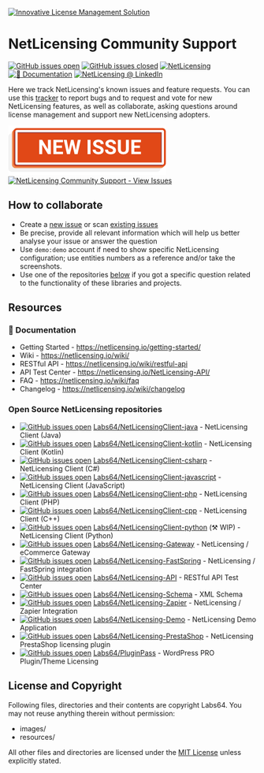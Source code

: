 <a href="https://netlicensing.io"><img src="https://netlicensing.io/img/netlicensing-stage-twitter.jpg" alt="Innovative License Management Solution"></a>

# NetLicensing Community Support

[![GitHub issues open](https://img.shields.io/github/issues/Labs64/NetLicensing-Community.svg)](https://github.com/Labs64/NetLicensing-Community/issues) 
[![GitHub issues closed](https://img.shields.io/github/issues-closed-raw/Labs64/NetLicensing-Community.svg)](https://github.com/Labs64/NetLicensing-Community/issues?q=is%3Aissue+is%3Aclosed)
[![NetLicensing](https://img.shields.io/badge/NetLicensing-IO-E14817.svg?logo=NetLicensing)](https://netlicensing.io)
[![📖 Documentation](https://img.shields.io/badge/📖%20Documentation-Wiki-AB6543.svg)](https://netlicensing.io/wiki/)
[![NetLicensing @ LinkedIn](https://img.shields.io/badge/NetLicensing-0077B5.svg?logo=LinkedIn)](https://www.linkedin.com/showcase/netlicensing)


Here we track NetLicensing's known issues and feature requests. You can use this [tracker](https://github.com/Labs64/NetLicensing-Community/issues) to report bugs and to request and vote for new NetLicensing features, as well as collaborate, asking questions around license management and support new NetLicensing adopters.

<a href="https://github.com/Labs64/NetLicensing-Community/issues/new/choose"><img src="https://raw.githubusercontent.com/Labs64/NetLicensing-Community/master/assets/nlic-new-issue.png" alt="NetLicensing Community Support - New Issue"></a>
<a href="[https://github.com/Labs64/NetLicensing-Community/issues/new/choose](https://github.com/Labs64/NetLicensing-Community/issues?q=is%3Aissue+is%3Aclosed)"><img src="[https://raw.githubusercontent.com/Labs64/NetLicensing-Community/master/assets/nlic-new-issue.png](https://github.com/Labs64/NetLicensing-Community/blob/master/assets/nlic-view-issues.png)" alt="NetLicensing Community Support - View Issues"></a>

## How to collaborate

- Create a [new issue](https://github.com/Labs64/NetLicensing-Community/issues/new/choose) or scan [existing issues](https://github.com/Labs64/NetLicensing-Community/issues?q=is%3Aissue+is%3Aclosed)
- Be precise, provide all relevant information which will help us better analyse your issue or answer the question
- Use `demo:demo` account if need to show specific NetLicensing configuration; use entities numbers as a reference and/or take the screenshots.
- Use one of the repositories [below](#open-source-netlicensing-repositories) if you got a specific question related to the functionality of these libraries and projects.


## Resources

### 📖 Documentation

- Getting Started - https://netlicensing.io/getting-started/
- Wiki - https://netlicensing.io/wiki/
- RESTful API - https://netlicensing.io/wiki/restful-api
- API Test Center - https://netlicensing.io/NetLicensing-API/
- FAQ - https://netlicensing.io/wiki/faq
- Changelog - https://netlicensing.io/wiki/changelog

### Open Source NetLicensing repositories
- [![GitHub issues open](https://img.shields.io/github/issues/Labs64/NetLicensingClient-java.svg)](https://github.com/Labs64/NetLicensingClient-java/issues) [Labs64/NetLicensingClient-java](https://github.com/Labs64/NetLicensingClient-java) - NetLicensing Client (Java)
- [![GitHub issues open](https://img.shields.io/github/issues/Labs64/NetLicensingClient-kotlin.svg)](https://github.com/Labs64/NetLicensingClient-kotlin/issues) [Labs64/NetLicensingClient-kotlin](https://github.com/Labs64/NetLicensingClient-kotlin) - NetLicensing Client (Kotlin)
- [![GitHub issues open](https://img.shields.io/github/issues/Labs64/NetLicensingClient-csharp.svg)](https://github.com/Labs64/NetLicensingClient-csharp/issues) [Labs64/NetLicensingClient-csharp](https://github.com/Labs64/NetLicensingClient-csharp) - NetLicensing Client (C#)
- [![GitHub issues open](https://img.shields.io/github/issues/Labs64/NetLicensingClient-javascript.svg)](https://github.com/Labs64/NetLicensingClient-javascript/issues) [Labs64/NetLicensingClient-javascript](https://github.com/Labs64/NetLicensingClient-javascript) - NetLicensing Client (JavaScript)
- [![GitHub issues open](https://img.shields.io/github/issues/Labs64/NetLicensingClient-php.svg)](https://github.com/Labs64/NetLicensingClient-php/issues) [Labs64/NetLicensingClient-php](https://github.com/Labs64/NetLicensingClient-php) - NetLicensing Client (PHP)
- [![GitHub issues open](https://img.shields.io/github/issues/Labs64/NetLicensingClient-cpp.svg)](https://github.com/Labs64/NetLicensingClient-cpp/issues) [Labs64/NetLicensingClient-cpp](https://github.com/Labs64/NetLicensingClient-cpp) - NetLicensing Client (C++)
- [![GitHub issues open](https://img.shields.io/github/issues/Labs64/NetLicensingClient-python.svg)](https://github.com/Labs64/NetLicensingClient-python/issues) [Labs64/NetLicensingClient-python](https://github.com/Labs64/NetLicensingClient-python) (⚒️ WIP) - NetLicensing Client (Python)
- [![GitHub issues open](https://img.shields.io/github/issues/Labs64/NetLicensing-Gateway.svg)](https://github.com/Labs64/NetLicensing-Gateway/issues) [Labs64/NetLicensing-Gateway](https://github.com/Labs64/NetLicensing-Gateway) - NetLicensing / eCommerce Gateway
- [![GitHub issues open](https://img.shields.io/github/issues/Labs64/NetLicensing-FastSpring.svg)](https://github.com/Labs64/NetLicensing-FastSpring/issues) [Labs64/NetLicensing-FastSpring](https://github.com/Labs64/NetLicensing-FastSpring) - NetLicensing / FastSpring integration
- [![GitHub issues open](https://img.shields.io/github/issues/Labs64/NetLicensing-API.svg)](https://github.com/Labs64/NetLicensing-API/issues) [Labs64/NetLicensing-API](https://github.com/Labs64/NetLicensing-API) - RESTful API Test Center
- [![GitHub issues open](https://img.shields.io/github/issues/Labs64/NetLicensing-Schema.svg)](https://github.com/Labs64/NetLicensing-Schema/issues) [Labs64/NetLicensing-Schema](https://github.com/Labs64/NetLicensing-Schema) - XML Schema
- [![GitHub issues open](https://img.shields.io/github/issues/Labs64/NetLicensing-Zapier.svg)](https://github.com/Labs64/NetLicensing-Zapier/issues) [Labs64/NetLicensing-Zapier](https://github.com/Labs64/NetLicensing-Zapier) - NetLicensing / Zapier Integration
- [![GitHub issues open](https://img.shields.io/github/issues/Labs64/NetLicensing-Demo.svg)](https://github.com/Labs64/NetLicensing-Demo/issues) [Labs64/NetLicensing-Demo](https://github.com/Labs64/NetLicensing-Demo) - NetLicensing Demo Application
- [![GitHub issues open](https://img.shields.io/github/issues/Labs64/NetLicensing-PrestaShop.svg)](https://github.com/Labs64/NetLicensing-PrestaShop/issues) [Labs64/NetLicensing-PrestaShop](https://github.com/Labs64/NetLicensing-PrestaShop) - NetLicensing PrestaShop licensing plugin
- [![GitHub issues open](https://img.shields.io/github/issues/Labs64/PluginPass.svg)](https://github.com/Labs64/PluginPass/issues) [Labs64/PluginPass](https://github.com/Labs64/PluginPass) - WordPress PRO Plugin/Theme Licensing


## License and Copyright

Following files, directories and their contents are copyright Labs64. You may not reuse anything therein without permission:

* images/
* resources/

All other files and directories are licensed under the [MIT License](LICENSE) unless explicitly stated.
